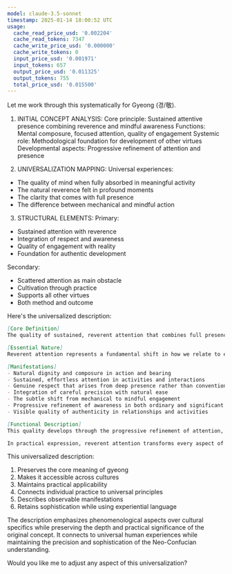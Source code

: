 ```yaml
---
model: claude-3.5-sonnet
timestamp: 2025-01-14 18:00:52 UTC
usage:
  cache_read_price_usd: '0.002204'
  cache_read_tokens: 7347
  cache_write_price_usd: '0.000000'
  cache_write_tokens: 0
  input_price_usd: '0.001971'
  input_tokens: 657
  output_price_usd: '0.011325'
  output_tokens: 755
  total_price_usd: '0.015500'
---
```


Let me work through this systematically for Gyeong (경/敬).

1. INITIAL CONCEPT ANALYSIS:
Core principle: Sustained attentive presence combining reverence and mindful awareness
Functions: Mental composure, focused attention, quality of engagement
Systemic role: Methodological foundation for development of other virtues
Developmental aspects: Progressive refinement of attention and presence

2. UNIVERSALIZATION MAPPING:
Universal experiences:
- The quality of mind when fully absorbed in meaningful activity
- The natural reverence felt in profound moments
- The clarity that comes with full presence
- The difference between mechanical and mindful action

3. STRUCTURAL ELEMENTS:
Primary:
- Sustained attention with reverence
- Integration of respect and awareness
- Quality of engagement with reality
- Foundation for authentic development

Secondary:
- Scattered attention as main obstacle
- Cultivation through practice
- Supports all other virtues
- Both method and outcome

Here's the universalized description:

```markdown
[Core Definition]
The quality of sustained, reverent attention that combines full presence with deep respect. It manifests as a refined way of engaging with reality that unites careful attention, genuine respect, and complete presence in both thought and action. This quality serves as both a method of development and its natural fruition.

[Essential Nature]
Reverent attention represents a fundamental shift in how we relate to experience - from casual or mechanical engagement to one characterized by full presence and natural respect. It's not merely paying attention, but rather a quality of mind that unifies alertness with reverence, creating a stable foundation for authentic development and understanding. This quality brings dignity to ordinary activities while enabling deeper insight and more genuine relationships.

[Manifestations]
- Natural dignity and composure in action and bearing
- Sustained, effortless attention in activities and interactions
- Genuine respect that arises from deep presence rather than convention
- Integration of careful precision with natural ease
- The subtle shift from mechanical to mindful engagement
- Progressive refinement of awareness in both ordinary and significant moments
- Visible quality of authenticity in relationships and activities

[Functional Description]
This quality develops through the progressive refinement of attention, starting with deliberate practice in specific situations and gradually becoming a natural way of being. It begins with conscious effort to maintain presence and respect, but through consistent cultivation becomes an effortless quality that permeates all activity. The development involves recognizing and working with the mind's tendency toward scattered attention and mechanical action.

In practical expression, reverent attention transforms every aspect of life by bringing depth and authenticity to ordinary activities. It manifests as natural dignity in bearing, genuine care in relationships, and absorbed presence in work. This quality creates a foundation for deeper understanding and more authentic engagement with life, while naturally elevating the quality of all other virtues through its underlying influence on how we engage with experience.
```

This universalized description:
1. Preserves the core meaning of gyeong
2. Makes it accessible across cultures
3. Maintains practical applicability
4. Connects individual practice to universal principles
5. Describes observable manifestations
6. Retains sophistication while using experiential language

The description emphasizes phenomenological aspects over cultural specifics while preserving the depth and practical significance of the original concept. It connects to universal human experiences while maintaining the precision and sophistication of the Neo-Confucian understanding.

Would you like me to adjust any aspect of this universalization?